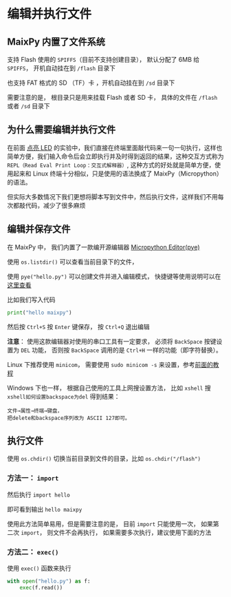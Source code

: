 编辑并执行文件
=====


## MaixPy 内置了文件系统

支持 Flash 使用的 `SPIFFS`（目前不支持创建目录）， 默认分配了 6MB 给 `SPIFFS`， 开机自动挂在到 `/flash` 目录下

也支持 FAT 格式的 SD （TF）卡 ，开机自动挂在到 `/sd` 目录下

需要注意的是， 根目录只是用来挂载 Flash 或者 SD 卡， 具体的文件在 `/flash` 或者 `/sd` 目录下

## 为什么需要编辑并执行文件

在前面 [点亮 LED](led_blink.md) 的实验中，我们直接在终端里面敲代码来一句一句执行，这样也简单方便，我们输入命令后会立即执行并及时得到返回的结果，这种交互方式称为 `REPL（Read Eval Print Loop：交互式解释器）`, 
这种方式的好处就是简单方便，使用起来和 Linux 终端十分相似，只是使用的语法换成了 MaixPy（Micropython） 的语法。

 但实际大多数情况下我们更想将脚本写到文件中，然后执行文件，这样我们不用每次都敲代码，减少了很多麻烦


## 编辑并保存文件

在 MaixPy 中， 我们内置了一款编开源编辑器 [Micropython Editor(pye)](https://github.com/robert-hh/Micropython-Editor)

使用 `os.listdir()` 可以查看当前目录下的文件，

使用 `pye("hello.py")` 可以创建文件并进入编辑模式， 快捷键等使用说明可以在[这里查看](https://github.com/robert-hh/Micropython-Editor/blob/master/Pyboard%20Editor.pdf)

比如我们写入代码

```python
print("hello maixpy")
```

然后按 `Ctrl+S` 按 `Enter` 键保存， 按 `Ctrl+Q` 退出编辑

**注意**： 使用这款编辑器对使用的串口工具有一定要求， 必须将 `BackSpace` 按键设置为 `DEL` 功能， 否则按 `BackSpace` 调用的是 `Ctrl+H` 一样的功能（即字符替换）。

Linux 下推荐使用 `minicom`， 需要使用 `sudo minicom -s` 来设置，参考[前面的教程](power_on.md)

Windows 下也一样， 根据自己使用的工具上网搜设置方法， 比如 `xshell` 搜 `xshell如何设置backspace为del` 得到结果：

```
文件→属性→终端→键盘，
把delete和backspace序列改为 ASCII 127即可。
```


## 执行文件

使用 `os.chdir()` 切换当前目录到文件的目录，比如 `os.chdir("/flash")`

### 方法一： `import`

然后执行 `import hello`

即可看到输出 `hello maixpy`

使用此方法简单易用，但是需要注意的是， 目前 `import` 只能使用一次， 如果第二次 `import`， 则文件不会再执行， 如果需要多次执行，建议使用下面的方法

### 方法二： `exec()`

使用 `exec()` 函数来执行

```python
with open("hello.py") as f:
    exec(f.read())

```




